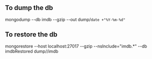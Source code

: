 ## To dump the db

mongodump --db imdb --gzip --out dump/`date +"%Y-%m-%d"`

## To restore the db

mongorestore --host localhost:27017 --gzip --nsInclude="imdb.*" --db imdbRestored dump/<date>/imdb
